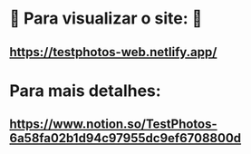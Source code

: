 # 🔗 Para visualizar o site: 🔗

##  https://testphotos-web.netlify.app/

# Para mais detalhes: 

## https://www.notion.so/TestPhotos-6a58fa02b1d94c97955dc9ef6708800d

